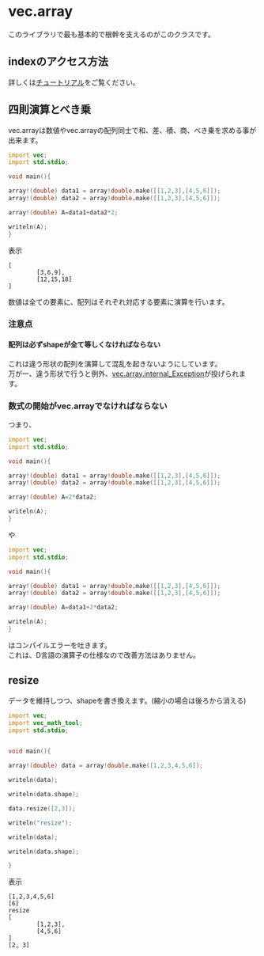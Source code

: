 # vec.array

このライブラリで最も基本的で根幹を支えるのがこのクラスです。

## indexのアクセス方法

詳しくは[チュートリアル](tutorial.md)をご覧ください。

## 四則演算とべき乗

vec.arrayは数値やvec.arrayの配列同士で和、差、積、商、べき乗を求める事が出来ます。

```D:main.d
import vec;
import std.stdio;

void main(){

array!(double) data1 = array!double.make([[1,2,3],[4,5,6]]);
array!(double) data2 = array!double.make([[1,2,3],[4,5,6]]);

array!(double) A=data1+data2*2;

writeln(A);
}
```

表示

```
[
        [3,6,9],
        [12,15,18]
]
```

数値は全ての要素に、配列はそれぞれ対応する要素に演算を行います。

### 注意点

#### 配列は必ずshapeが全て等しくなければならない

これは違う形状の配列を演算して混乱を起きないようにしています。<br>
万が一、違う形状で行うと例外、[vec.array.internal_Exception](vec.array.internal_Exception.md)が投げられます。


### 数式の開始がvec.arrayでなければならない

つまり、

```D:main.d
import vec;
import std.stdio;

void main(){

array!(double) data1 = array!double.make([[1,2,3],[4,5,6]]);
array!(double) data2 = array!double.make([[1,2,3],[4,5,6]]);

array!(double) A=2*data2;

writeln(A);
}
```

や


```D:main.d
import vec;
import std.stdio;

void main(){

array!(double) data1 = array!double.make([[1,2,3],[4,5,6]]);
array!(double) data2 = array!double.make([[1,2,3],[4,5,6]]);

array!(double) A=data1+2*data2;

writeln(A);
}
```

はコンパイルエラーを吐きます。<br>
これは、D言語の演算子の仕様なので改善方法はありません。


## resize

データを維持しつつ、shapeを書き換えます。(縮小の場合は後ろから消える)

```D:main.d
import vec;
import vec_math_tool;
import std.stdio;


void main(){

array!(double) data = array!double.make([1,2,3,4,5,6]);

writeln(data);

writeln(data.shape);

data.resize([2,3]);

writeln("resize");

writeln(data);

writeln(data.shape);

}
```

表示


```
[1,2,3,4,5,6]
[6]
resize
[
        [1,2,3],
        [4,5,6]
]
[2, 3]

```
